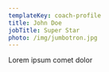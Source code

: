 ```yaml
---
templateKey: coach-profile
title: John Doe
jobTitle: Super Star
photo: /img/jumbotron.jpg
---
```

Lorem ipsum comet dolor
